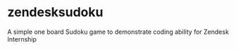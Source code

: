 # zendesksudoku
A simple one board Sudoku game to demonstrate coding ability for Zendesk Internship
